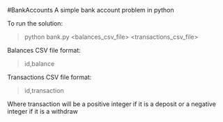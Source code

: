 #BankAccounts
A simple bank account problem in python

To run the solution:
> python bank.py <balances_csv_file> <transactions_csv_file>

Balances CSV file format:
> id,balance

Transactions CSV file format:
> id,transaction

Where transaction will be a positive integer if it is a deposit or a negative integer if it is a withdraw
